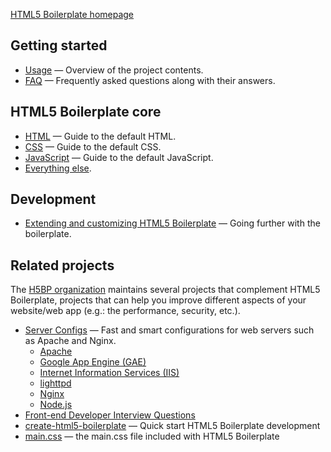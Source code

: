 [HTML5 Boilerplate homepage](https://html5boilerplate.com/)

## Getting started

* [Usage](assets/doc/usage.md) — Overview of the project contents.
* [FAQ](assets/doc/faq.md) — Frequently asked questions along with their answers.

## HTML5 Boilerplate core

* [HTML](assets/doc/html.md) — Guide to the default HTML.
* [CSS](assets/doc/css.md) — Guide to the default CSS.
* [JavaScript](assets/doc/js.md) — Guide to the default JavaScript.
* [Everything else](assets/doc/misc.md).

## Development

* [Extending and customizing HTML5 Boilerplate](assets/doc/extend.md) — Going further with the boilerplate.

## Related projects

The [H5BP organization](https://github.com/h5bp) maintains several projects that complement HTML5 Boilerplate, projects
that can help you improve different aspects of your website/web app (e.g.: the performance, security, etc.).

* [Server Configs](https://github.com/h5bp/server-configs) — Fast and smart configurations for web servers such as
  Apache and Nginx.
  * [Apache](https://github.com/h5bp/server-configs-apache)
  * [Google App Engine (GAE)](https://github.com/h5bp/server-configs-gae)
  * [Internet Information Services
    (IIS)](https://github.com/h5bp/server-configs-iis)
  * [lighttpd](https://github.com/h5bp/server-configs-lighttpd)
  * [Nginx](https://github.com/h5bp/server-configs-nginx)
  * [Node.js](https://github.com/h5bp/server-configs-node)
* [Front-end Developer Interview Questions](https://github.com/h5bp/Front-end-Developer-Interview-Questions)
* [create-html5-boilerplate](https://github.com/h5bp/create-html5-boilerplate) — Quick start HTML5 Boilerplate
  development
* [main.css](https://github.com/h5bp/main.css) — the main.css file included with HTML5 Boilerplate
